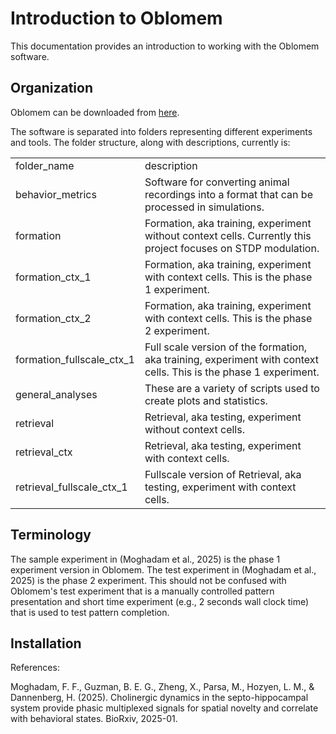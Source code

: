 Introduction to Oblomem
=======================

This documentation provides an introduction to working with the Oblomem software.

## Organization

Oblomem can be downloaded from [here](https://github.com/Hippocampome-Org/oblomem).

The software is separated into folders representing different experiments and tools. The folder structure, along with descriptions, currently is:
<table>
<tr><td>folder_name</td><td>description</td></tr>
<tr><td>behavior_metrics</td><td>Software for converting animal recordings into a format that can be processed in simulations.</td></tr>
<tr><td>formation</td><td>Formation, aka training, experiment without context cells. Currently this project focuses on STDP modulation.</td></tr>
<tr><td>formation_ctx_1</td><td>Formation, aka training, experiment with context cells. This is the phase 1 experiment.</td></tr>
<tr><td>formation_ctx_2</td><td>Formation, aka training, experiment with context cells. This is the phase 2 experiment.</td></tr>
<tr><td>formation_fullscale_ctx_1</td><td>Full scale version of the formation, aka training, experiment with context cells. This is the phase 1 experiment.</td></tr>
<tr><td>general_analyses</td><td>These are a variety of scripts used to create plots and statistics.</td></tr>
<tr><td>retrieval</td><td>Retrieval, aka testing, experiment without context cells.</td></tr>
<tr><td>retrieval_ctx</td><td>Retrieval, aka testing, experiment with context cells.</td></tr>
<tr><td>retrieval_fullscale_ctx_1</td><td>Fullscale version of Retrieval, aka testing, experiment with context cells.</td></tr>
</table>

## Terminology

The sample experiment in (Moghadam et al., 2025) is the phase 1 experiment version in Oblomem. The test experiment in (Moghadam et al., 2025) is the phase 2 experiment. This should not be confused with Oblomem's test experiment that is a manually controlled pattern presentation and short time experiment (e.g., 2 seconds wall clock time) that is used to test pattern completion.

## Installation



References:

Moghadam, F. F., Guzman, B. E. G., Zheng, X., Parsa, M., Hozyen, L. M., & Dannenberg, H. (2025). Cholinergic dynamics in the septo-hippocampal system provide phasic multiplexed signals for spatial novelty and correlate with behavioral states. BioRxiv, 2025-01.